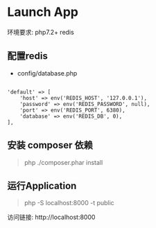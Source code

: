 # Launch App

环境要求: php7.2+
redis

## 配置redis

- config/database.php

```

'default' => [
    'host' => env('REDIS_HOST', '127.0.0.1'),
    'password' => env('REDIS_PASSWORD', null),
    'port' => env('REDIS_PORT', 6380),
    'database' => env('REDIS_DB', 0),
],

```

## 安装 composer 依赖

> php ./composer.phar install

## 运行Application

> php -S localhost:8000 -t public


访问链接: http://localhost:8000
